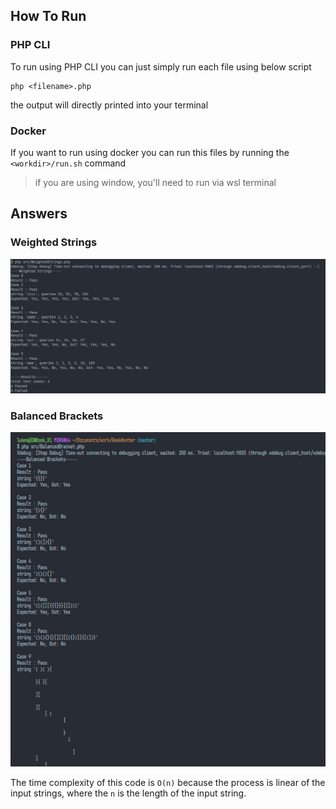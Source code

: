 ## How To Run
### PHP CLI
To run using PHP CLI you can just simply run each file using below script

    php <filename>.php
the output will directly printed into your terminal
### Docker
If you want to run using docker you can run this files by running the `<workdir>/run.sh` command

> if you are using window, you'll need to run via wsl terminal

## Answers
### Weighted Strings
![WeightedStrings](https://github.com/Lukman-Hadi/geek-test/blob/master/img/WeightedString.png?raw=true)

### Balanced Brackets
![BalancedBrackets](https://github.com/Lukman-Hadi/geek-test/blob/master/img/BalancedBrackets.png?raw=true)

The time complexity of this code is `O(n)` because the process is linear of the input strings, where the `n` is the length of the input string.